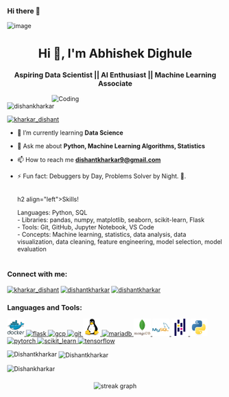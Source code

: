 
### Hi there 👋

![image](https://github.com/Dishantkharkar/Dishantkharkar/assets/130529528/585cd49f-3875-4d6e-8007-3a13b7c480d8)

<h1 align="center">Hi 👋, I'm Abhishek Dighule</h1>
<h3 align="center">Aspiring Data Scientist || AI Enthusiast ||  Machine Learning Associate</h3>
<img align="right" alt="Coding" width="400" src="https://cdn.dribbble.com/users/1162077/screenshots/3848914/programmer.gif">


<p align="left"> <img src="https://komarev.com/ghpvc/?username=dishankharkar&label=Profile%20views&color=0e75b6&style=flat" alt="dishankharkar" /> </p>

<p align="left"> <a href="https://twitter.com/kharkar_dishant" target="blank"><img src="https://img.shields.io/twitter/follow/kharkar_dishant?logo=twitter&style=for-the-badge" alt="kharkar_dishant" /></a> </p>

- 🌱 I’m currently learning **Data Science**

- 💬 Ask me about **Python, Machine Learning Algorithms, Statistics**

- 📫 How to reach me **dishantkharkar9@gmail.com**
  
- ⚡ Fun fact: Debuggers by Day, Problems Solver by Night. 🙂.<br><br>

  h2 align="left">Skills!</h2>
  
  Languages: Python, SQL<br>- Libraries: pandas, numpy, matplotlib, seaborn, scikit-learn, Flask<br>- Tools: Git, GitHub, Jupyter Notebook, VS Code<br>- 
  Concepts: Machine learning, statistics, data analysis, data visualization, data cleaning, feature engineering, model selection, model evaluation<br><br>
  

<h3 align="left">Connect with me:</h3>
<p align="left">
<a href="https://twitter.com/kharkar_dishant" target="blank"><img align="center" src="https://raw.githubusercontent.com/rahuldkjain/github-profile-readme-generator/master/src/images/icons/Social/twitter.svg" alt="kharkar_dishant" height="30" width="40" /></a>
<a href="https://linkedin.com/in/dishantkharkar" target="blank"><img align="center" src="https://raw.githubusercontent.com/rahuldkjain/github-profile-readme-generator/master/src/images/icons/Social/linked-in-alt.svg" alt="dishantkharkar" height="30" width="40" /></a>
<a href="https://kaggle.com/dishantkharkar" target="blank"><img align="center" src="https://raw.githubusercontent.com/rahuldkjain/github-profile-readme-generator/master/src/images/icons/Social/kaggle.svg" alt="dishantkharkar" height="30" width="40" /></a>
</p>

<h3 align="left">Languages and Tools:</h3>
<p align="left"> <a href="https://www.docker.com/" target="_blank" rel="noreferrer"> <img src="https://raw.githubusercontent.com/devicons/devicon/master/icons/docker/docker-original-wordmark.svg" alt="docker" width="40" height="40"/> </a> <a href="https://flask.palletsprojects.com/" target="_blank" rel="noreferrer"> <img src="https://www.vectorlogo.zone/logos/pocoo_flask/pocoo_flask-icon.svg" alt="flask" width="40" height="40"/> </a> <a href="https://cloud.google.com" target="_blank" rel="noreferrer"> <img src="https://www.vectorlogo.zone/logos/google_cloud/google_cloud-icon.svg" alt="gcp" width="40" height="40"/> </a> <a href="https://git-scm.com/" target="_blank" rel="noreferrer"> <img src="https://www.vectorlogo.zone/logos/git-scm/git-scm-icon.svg" alt="git" width="40" height="40"/> </a> <a href="https://www.linux.org/" target="_blank" rel="noreferrer"> <img src="https://raw.githubusercontent.com/devicons/devicon/master/icons/linux/linux-original.svg" alt="linux" width="40" height="40"/> </a> <a href="https://mariadb.org/" target="_blank" rel="noreferrer"> <img src="https://www.vectorlogo.zone/logos/mariadb/mariadb-icon.svg" alt="mariadb" width="40" height="40"/> </a> <a href="https://www.mongodb.com/" target="_blank" rel="noreferrer"> <img src="https://raw.githubusercontent.com/devicons/devicon/master/icons/mongodb/mongodb-original-wordmark.svg" alt="mongodb" width="40" height="40"/> </a> <a href="https://www.mysql.com/" target="_blank" rel="noreferrer"> <img src="https://raw.githubusercontent.com/devicons/devicon/master/icons/mysql/mysql-original-wordmark.svg" alt="mysql" width="40" height="40"/> </a> <a href="https://pandas.pydata.org/" target="_blank" rel="noreferrer"> <img src="https://raw.githubusercontent.com/devicons/devicon/2ae2a900d2f041da66e950e4d48052658d850630/icons/pandas/pandas-original.svg" alt="pandas" width="40" height="40"/> </a> <a href="https://www.python.org" target="_blank" rel="noreferrer"> <img src="https://raw.githubusercontent.com/devicons/devicon/master/icons/python/python-original.svg" alt="python" width="40" height="40"/> </a> <a href="https://pytorch.org/" target="_blank" rel="noreferrer"> <img src="https://www.vectorlogo.zone/logos/pytorch/pytorch-icon.svg" alt="pytorch" width="40" height="40"/> </a> <a href="https://scikit-learn.org/" target="_blank" rel="noreferrer"> <img src="https://upload.wikimedia.org/wikipedia/commons/0/05/Scikit_learn_logo_small.svg" alt="scikit_learn" width="40" height="40"/> </a> <a href="https://www.tensorflow.org" target="_blank" rel="noreferrer"> <img src="https://www.vectorlogo.zone/logos/tensorflow/tensorflow-icon.svg" alt="tensorflow" width="40" height="40"/> </a> </p>

<p><img align="left" src="https://github-readme-stats.vercel.app/api/top-langs?username=Dishantkharkar&show_icons=true&locale=en&layout=compact" alt="Dishantkharkar" /></p>

<p>&nbsp;<img align="center" src="https://github-readme-stats.vercel.app/api?username=Dishantkharkar&show_icons=true&locale=en" alt="Dishantkharkar" /></p>

<p><img align="center" src="https://github-readme-streak-stats.herokuapp.com/?user=Dishantkharkar&" alt="Dishankharkar" /></p>

###

<div align="center">
  <img src="https://streak-stats.demolab.com?user=maurodesouza&locale=en&mode=daily&theme=dark&hide_border=false&border_radius=5&order=3" height="220" alt="streak graph"  />
</div>

###
